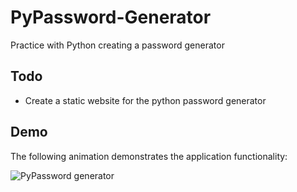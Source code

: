 # PyPassword-Generator

Practice with Python creating a password generator

## Todo

- Create a static website for the python password generator

## Demo

The following animation demonstrates the application functionality:

![PyPassword generator](assets/pypassword-generator.gif)
